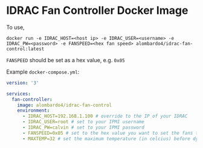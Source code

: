 # IDRAC Fan Controller Docker Image

To use, 

`docker run -e IDRAC_HOST=<host ip> -e IDRAC_USER=<username> -e IDRAC_PW=<password> -e FANSPEED=<hex fan speed> alombardo4/idrac-fan-control:latest`

`FANSPEED` should be set as a hex value, e.g. `0x05`

Example `docker-compose.yml`:

```yml
version: '3'

services:
  fan-controller:
    image: alombardo4/idrac-fan-control
    environment:
      - IDRAC_HOST=192.168.1.100 # override to the IP of your IDRAC
      - IDRAC_USER=root # set to your IPMI username
      - IDRAC_PW=calvin # set to your IPMI password
      - FANSPEED=0x05 # set to the hex value you want to set the fans to (from 0 to 100)
      - MAXTEMP=32 # set the maximum temperature (in celcius) before dynamic fan control kicks back in, optional, defaults to 32
```
